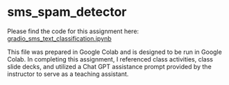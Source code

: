 # sms_spam_detector

Please find the code for this assignment here: [gradio_sms_text_classification.ipynb](https://github.com/mmccanse/sms_spam_detector/blob/main/gradio_sms_text_classification.ipynb)

This file was prepared in Google Colab and is designed to be run in Google Colab. In completing this assignment, I referenced class activities, class slide decks, and utilized a Chat GPT assistance prompt provided by the instructor to serve as a teaching assistant.
